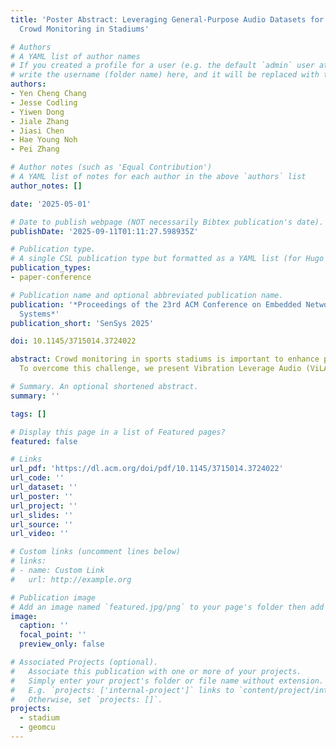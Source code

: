 ```yaml
---
title: 'Poster Abstract: Leveraging General-Purpose Audio Datasets for Vibration-Based
  Crowd Monitoring in Stadiums'

# Authors
# A YAML list of author names
# If you created a profile for a user (e.g. the default `admin` user at `content/authors/admin/`), 
# write the username (folder name) here, and it will be replaced with their full name and linked to their profile.
authors:
- Yen Cheng Chang
- Jesse Codling
- Yiwen Dong
- Jiale Zhang
- Jiasi Chen
- Hae Young Noh
- Pei Zhang

# Author notes (such as 'Equal Contribution')
# A YAML list of notes for each author in the above `authors` list
author_notes: []

date: '2025-05-01'

# Date to publish webpage (NOT necessarily Bibtex publication's date).
publishDate: '2025-09-11T01:11:27.598935Z'

# Publication type.
# A single CSL publication type but formatted as a YAML list (for Hugo requirements).
publication_types:
- paper-conference

# Publication name and optional abbreviated publication name.
publication: '*Proceedings of the 23rd ACM Conference on Embedded Networked Sensor
  Systems*'
publication_short: 'SenSys 2025'

doi: 10.1145/3715014.3724022

abstract: Crowd monitoring in sports stadiums is important to enhance public safety and improve audience experience. Existing approaches mainly rely on cameras and microphones, which can cause significant disturbances and often raise privacy concerns. In this paper, we sense floor vibration, which provides a less disruptive and more non-intrusive way of crowd sensing, to predict crowd behavior. However, since the vibration-based crowd monitoring approach is newly developed, one main challenge is the lack of training data due to sports stadiums are usually large public spaces with complex physical activities.
  To overcome this challenge, we present Vibration Leverage Audio (ViLA), a vibration-based method that reduces the dependency on labeled data by pre-training with unlabeled cross-modality data. ViLA first pre-trains a model in an unsupervised manner using commonly available audio datasets and then fine-tunes the model with a small amount of labeled vibration data. Our real-world experiments demonstrate that pre-training the vibration model using publicly available audio data (YouTube8M) achieved up to a 4.5× accuracy improvement compared to the model without audio pre-training.

# Summary. An optional shortened abstract.
summary: ''

tags: []

# Display this page in a list of Featured pages?
featured: false

# Links
url_pdf: 'https://dl.acm.org/doi/pdf/10.1145/3715014.3724022'
url_code: ''
url_dataset: ''
url_poster: ''
url_project: ''
url_slides: ''
url_source: ''
url_video: ''

# Custom links (uncomment lines below)
# links:
# - name: Custom Link
#   url: http://example.org

# Publication image
# Add an image named `featured.jpg/png` to your page's folder then add a caption below.
image:
  caption: ''
  focal_point: ''
  preview_only: false

# Associated Projects (optional).
#   Associate this publication with one or more of your projects.
#   Simply enter your project's folder or file name without extension.
#   E.g. `projects: ['internal-project']` links to `content/project/internal-project/index.md`.
#   Otherwise, set `projects: []`.
projects:
  - stadium
  - geomcu
---
```

